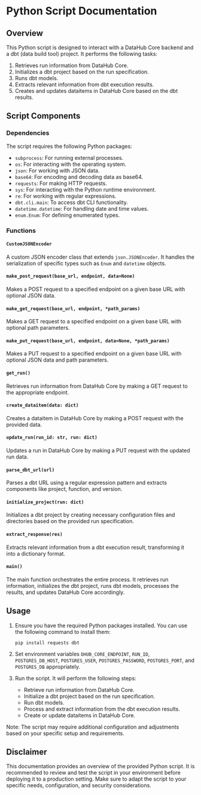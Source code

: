 # Python Script Documentation

## Overview

This Python script is designed to interact with a DataHub Core backend and a dbt (data build tool) project. It performs the following tasks:

1. Retrieves run information from DataHub Core.
2. Initializes a dbt project based on the run specification.
3. Runs dbt models.
4. Extracts relevant information from dbt execution results.
5. Creates and updates dataitems in DataHub Core based on the dbt results.

## Script Components

### Dependencies

The script requires the following Python packages:

- `subprocess`: For running external processes.
- `os`: For interacting with the operating system.
- `json`: For working with JSON data.
- `base64`: For encoding and decoding data as base64.
- `requests`: For making HTTP requests.
- `sys`: For interacting with the Python runtime environment.
- `re`: For working with regular expressions.
- `dbt.cli.main`: To access dbt CLI functionality.
- `datetime.datetime`: For handling date and time values.
- `enum.Enum`: For defining enumerated types.

### Functions

#### `CustomJSONEncoder`

A custom JSON encoder class that extends `json.JSONEncoder`. It handles the serialization of specific types such as `Enum` and `datetime` objects.

#### `make_post_request(base_url, endpoint, data=None)`

Makes a POST request to a specified endpoint on a given base URL with optional JSON data.

#### `make_get_request(base_url, endpoint, *path_params)`

Makes a GET request to a specified endpoint on a given base URL with optional path parameters.

#### `make_put_request(base_url, endpoint, data=None, *path_params)`

Makes a PUT request to a specified endpoint on a given base URL with optional JSON data and path parameters.

#### `get_run()`

Retrieves run information from DataHub Core by making a GET request to the appropriate endpoint.

#### `create_dataitem(data: dict)`

Creates a dataitem in DataHub Core by making a POST request with the provided data.

#### `update_run(run_id: str, run: dict)`

Updates a run in DataHub Core by making a PUT request with the updated run data.

#### `parse_dbt_url(url)`

Parses a dbt URL using a regular expression pattern and extracts components like project, function, and version.

#### `initialize_project(run: dict)`

Initializes a dbt project by creating necessary configuration files and directories based on the provided run specification.

#### `extract_response(res)`

Extracts relevant information from a dbt execution result, transforming it into a dictionary format.

#### `main()`

The main function orchestrates the entire process. It retrieves run information, initializes the dbt project, runs dbt models, processes the results, and updates DataHub Core accordingly.

## Usage

1. Ensure you have the required Python packages installed. You can use the following command to install them:

   ```
   pip install requests dbt
   ```

2. Set environment variables `DHUB_CORE_ENDPOINT`, `RUN_ID`, `POSTGRES_DB_HOST`, `POSTGRES_USER`, `POSTGRES_PASSWORD`, `POSTGRES_PORT`, and `POSTGRES_DB` appropriately.

3. Run the script. It will perform the following steps:
   - Retrieve run information from DataHub Core.
   - Initialize a dbt project based on the run specification.
   - Run dbt models.
   - Process and extract information from the dbt execution results.
   - Create or update dataitems in DataHub Core.

Note: The script may require additional configuration and adjustments based on your specific setup and requirements.

## Disclaimer

This documentation provides an overview of the provided Python script. It is recommended to review and test the script in your environment before deploying it to a production setting. Make sure to adapt the script to your specific needs, configuration, and security considerations.
